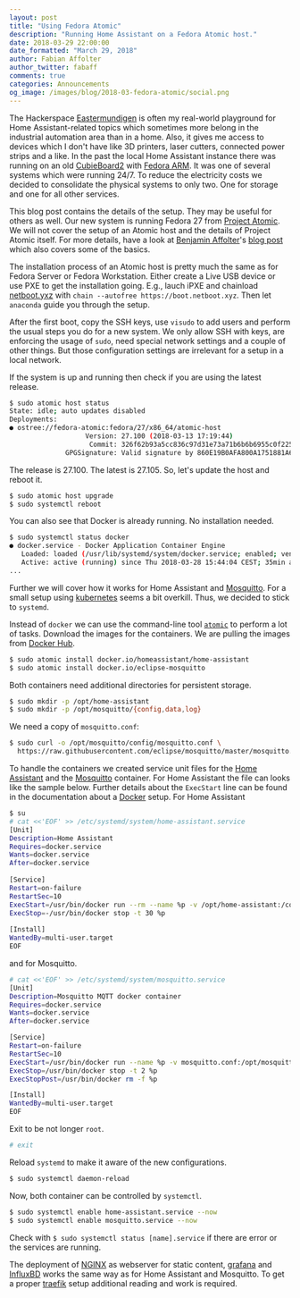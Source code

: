 ```yaml
---
layout: post
title: "Using Fedora Atomic"
description: "Running Home Assistant on a Fedora Atomic host."
date: 2018-03-29 22:00:00
date_formatted: "March 29, 2018"
author: Fabian Affolter
author_twitter: fabaff
comments: true
categories: Announcements
og_image: /images/blog/2018-03-fedora-atomic/social.png
---
```



The Hackerspace [Eastermundigen](http://www.eastermundigen.ch/) is often my real-world playground for Home Assistant-related topics which sometimes more belong in the industrial automation area than in a home. Also, it gives me access to devices which I don't have like 3D printers, laser cutters, connected power strips and a like. In the past the local Home Assistant instance there was running on an old [CubieBoard2](http://cubieboard.org/) with [Fedora ARM](https://arm.fedoraproject.org/). It was one of several systems which were running 24/7. To reduce the electricity costs we decided to consolidate the physical systems to only two. One for storage and one for all other services.

<!--more-->

This blog post contains the details of the setup. They may be useful for others as well. Our new system is running Fedora 27 from [Project Atomic](http://www.projectatomic.io). We will not cover the setup of an Atomic host and the details of Project Atomic itself. For more details, have a look at [Benjamin Affolter](https://twitter.com/bliemli)'s [blog post](https://www.puzzle.ch/blog/articles/2017/09/28/atomic-host-basic-setup-and-usage) which also covers some of the basics. 

The installation process of an Atomic host is pretty much the same as for Fedora Server or Fedora Workstation. Either create a Live USB device or use PXE to get the installation going. E.g., lauch iPXE and chainload [netboot.yxz](https://netboot.xyz/) with `chain --autofree https://boot.netboot.xyz`. Then let `anaconda` guide you through the setup.

After the first boot, copy the SSH keys, use `visudo` to add users and perform the usual steps you do for a new system. We only allow SSH with keys, are enforcing the usage of `sudo`, need special network settings and a couple of other things. But those configuration settings are irrelevant for a setup in a local network.

If the system is up and running then check if you are using the latest release. 

```bash
$ sudo atomic host status
State: idle; auto updates disabled
Deployments:
● ostree://fedora-atomic:fedora/27/x86_64/atomic-host
                   Version: 27.100 (2018-03-13 17:19:44)
                    Commit: 326f62b93a5cc836c97d31e73a71b6b6b6955c0f225f7651b52a693718e6aa91
              GPGSignature: Valid signature by 860E19B0AFA800A1751881A6F55E7430F5282EE4
```

The release is 27.100. The latest is 27.105. So, let's update the host and reboot it.

```bash
$ sudo atomic host upgrade
$ sudo systemctl reboot
```

You can also see that Docker is already running. No installation needed.

```bash
$ sudo systemctl status docker
● docker.service - Docker Application Container Engine
   Loaded: loaded (/usr/lib/systemd/system/docker.service; enabled; vendor preset: disabled)
   Active: active (running) since Thu 2018-03-28 15:44:04 CEST; 35min ago
...
```

Further we will cover how it works for Home Assistant and [Mosquitto](https://mosquitto.org/). For a small setup using [kubernetes](https://kubernetes.io) seems a bit overkill. Thus, we decided to stick to `systemd`.

Instead of `docker` we can use the command-line tool [`atomic`](http://www.projectatomic.io/docs/usr-bin-atomic/) to perform a lot of tasks. Download the images for the containers. We are pulling the images from [Docker Hub](https://hub.docker.com/).

```bash
$ sudo atomic install docker.io/​homeassistant/home-assistant
$ sudo atomic install docker.io/eclipse-mosquitto
```

Both containers need additional directories for persistent storage.

```bash
$ sudo mkdir -p /opt/home-assistant
$ sudo mkdir -p /opt/mosquitto/{config,data,log}
```

We need a copy of `mosquitto.conf`:

```bash
$ sudo curl -o /opt/mosquitto/config/mosquitto.conf \
  https://raw.githubusercontent.com/eclipse/mosquitto/master/mosquitto.conf
```

To handle the containers we created service unit files for the [Home Assistant](https://hub.docker.com/r/homeassistant/home-assistant/) and the [Mosquitto](https://hub.docker.com/_/eclipse-mosquitto/) container. For Home Assistant the file can looks like the sample below. Further details about the `ExecStart` line can be found in the documentation about a [Docker](/docs/installation/docker/) setup. For Home Assistant

```bash
$ su
# cat <<'EOF' >> /etc/systemd/system/home-assistant.service
[Unit]
Description=Home Assistant
Requires=docker.service
Wants=docker.service
After=docker.service
 
[Service]
Restart=on-failure
RestartSec=10
ExecStart=/usr/bin/docker run --rm --name %p -v /opt/home-assistant:/config:Z -v /etc/localtime:/etc/localtime:ro --network host homeassistant/home-assistant
ExecStop=-/usr/bin/docker stop -t 30 %p
 
[Install]
WantedBy=multi-user.target
EOF
```

and for Mosquitto.

```bash
# cat <<'EOF' >> /etc/systemd/system/mosquitto.service
[Unit]
Description=Mosquitto MQTT docker container
Requires=docker.service
Wants=docker.service
After=docker.service

[Service]
Restart=on-failure
RestartSec=10
ExecStart=/usr/bin/docker run --name %p -v mosquitto.conf:/opt/mosquitto/config/mosquitto.conf -v /opt/mosquitto/data:/opt/mosquitto/data -v /opt/mosquitto/log:/mosquitto/log -p 1883:1883 -p 9001:9001 eclipse-mosquitto
ExecStop=/usr/bin/docker stop -t 2 %p
ExecStopPost=/usr/bin/docker rm -f %p

[Install]
WantedBy=multi-user.target
EOF
```

Exit to be not longer `root`.

```bash
# exit
```

Reload `systemd` to make it aware of the new configurations.

```bash
$ sudo systemctl daemon-reload
```

Now, both container can be controlled by `systemctl`.

```bash
$ sudo systemctl enable home-assistant.service --now
$ sudo systemctl enable mosquitto.service --now
```

Check with `$ sudo systemctl status [name].service` if there are error or the services are running.

The deployment of [NGINX](https://nginx.org/en/) as webserver for static content, [grafana](https://grafana.com/) and [InfluxBD](https://www.influxdata.com/) works the same way as for Home Assistant and Mosquitto. To get a proper [traefik](https://traefik.io/) setup additional reading and work is required. 

